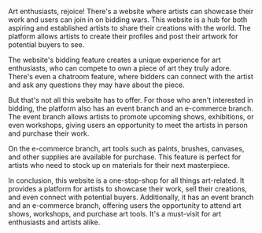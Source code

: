 Art enthusiasts, rejoice! There's a website where artists can showcase their work and users can join in on bidding wars. This website is a hub for both aspiring and established artists to share their creations with the world. The platform allows artists to create their profiles and post their artwork for potential buyers to see.

The website's bidding feature creates a unique experience for art enthusiasts, who can compete to own a piece of art they truly adore. There's even a chatroom feature, where bidders can connect with the artist and ask any questions they may have about the piece.

But that's not all this website has to offer. For those who aren't interested in bidding, the platform also has an event branch and an e-commerce branch. The event branch allows artists to promote upcoming shows, exhibitions, or even workshops, giving users an opportunity to meet the artists in person and purchase their work.

On the e-commerce branch, art tools such as paints, brushes, canvases, and other supplies are available for purchase. This feature is perfect for artists who need to stock up on materials for their next masterpiece.

In conclusion, this website is a one-stop-shop for all things art-related. It provides a platform for artists to showcase their work, sell their creations, and even connect with potential buyers. Additionally, it has an event branch and an e-commerce branch, offering users the opportunity to attend art shows, workshops, and purchase art tools. It's a must-visit for art enthusiasts and artists alike.





